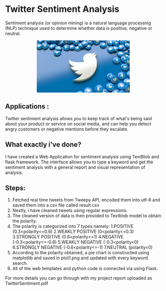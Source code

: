 # Twitter Sentiment Analysis

Sentiment analysis (or opinion mining) is a natural language processing (NLP) technique used to determine whether data is positive, negative or neutral.

<p align="center">
<img  src="https://github.com/vj-vanshika/TwitterSentimentAnalysis/blob/main/static/t2.jpg" class="center">
</p>

## Applications :

Twitter sentiment analysis allows you to keep track of what's being said about your product or service on social media, and can help you detect angry customers or negative mentions before they escalate.

## What exactly i've done?

I have created a Web Application for sentiment analysis using TextBlob and flask framework.
The interface allows you to type a keyword and get the sentiment analysis with a general report and visual representation of analysis.

## Steps:
1. Fetched real time tweets from Tweepy API, encoded them into utf-8 and saved them into a csv file called result.csv 
2. Nextly, i have cleaned tweets using regular expressions.
3. The cleaned version of data is then provided to Textblob model to obtain the polarity.
4. The polarity is categorized into 7 types namely:
          1.POSITIVE (0.3<polarity<=0.6)
          2.WEAKLY POSITIVE (0<polarity<=0.3)
          3.STRONGLY POSITIVE (0.6<polarity<=1)
          4.NEGATIVE (-0.3<polarity<=-0.6)
          5.WEAKLY NEGATIVE (-0.3<polarity<0)
          6.STRONGLY NEGATIVE (-0.6<polarity<=-1)
          7.NEUTRAL (polarity=0)
5. According to the polarity obtained, a pie chart is constructed using matplotlib and saved in plot1.png    and updated with every keyword search.
6. All of the web templates and python code is connected via using Flask.

For more details you can go through with my project report uploaded as TwitterSentiment.pdf
